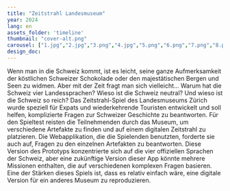 ```yaml
---
title: "Zeitstrahl Landesmuseum"
year: 2024
lang: en
assets_folder: 'timeline'
thumbnail: "cover-alt.png"
carousel: ["1.jpg","2.jpg","3.png","4.jpg","5.png","6.png","7.png","8.png"]
design_doc: 
---
```

Wenn man in die Schweiz kommt, ist es leicht, seine ganze Aufmerksamkeit der köstlichen Schweizer Schokolade oder den majestätischen Bergen und Seen zu widmen. Aber mit der Zeit fragt man sich vielleicht... Warum hat die Schweiz vier Landessprachen? Wieso ist die Schweiz neutral? Und wieso ist die Schweiz so reich? Das Zeitstrahl-Spiel des Landesmuseums Zürich wurde speziell für Expats und wiederkehrende Touristen entwickelt und soll helfen, komplizierte Fragen zur Schweizer Geschichte zu beantworten. Für den Spieltest reisten die Teilnehmenden durch das Museum, um verschiedene Artefakte zu finden und auf einem digitalen Zeitstrahl zu platzieren. Die Webapplikation, die die Spielenden benutzten, forderte sie auch auf, Fragen zu den einzelnen Artefakten zu beantworten. Diese Version des Prototyps konzentrierte sich auf die vier offiziellen Sprachen der Schweiz, aber eine zukünftige Version dieser App könnte mehrere Missionen enthalten, die auf verschiedenen komplexen Fragen basieren. Eine der Stärken dieses Spiels ist, dass es relativ einfach wäre, eine digitale Version für ein anderes Museum zu reproduzieren.
